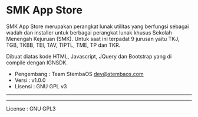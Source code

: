 # SMK App Store

SMK App Store merupakan perangkat lunak utilitas yang berfungsi sebagai wadah dan installer untuk berbagai perangkat lunak khusus Sekolah Menengah Kejuruan (SMK). Untuk saat ini terpadat 9 jurusan yaitu TKJ, TGB, TKBB, TEI, TAV, TIPTL, TME, TP dan TKR.

Dibuat diatas kode HTML, Javascript, JQuery dan Bootstrap yang di compile dengan IGNSDK.

* Pengembang : Team StembaOS <dev@stembaos.com>
* Versi : v1.0.0
* Lisensi : GNU GPL v3

---
___

License : GNU GPL3

